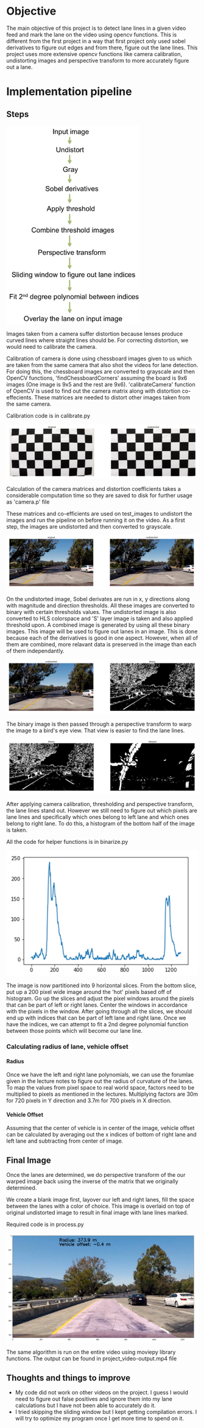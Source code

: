 
# Objective

The main objective of this project is to detect lane lines in a given video feed and mark the lane on the video using opencv functions. This is different from the first project in a way that first project only used sobel derivatives to figure out edges and from there, figure out the lane lines. This project uses more extensive opencv functions like camera calibration, undistorting images and perspective transform to more accurately figure out a lane. 

# Implementation pipeline

## Steps

<img src="./images/pipeline.png" alt="Implementation pipeline" style="width: 350px;"/>

Images taken from a camera suffer distortion because lenses produce curved lines where straight lines should be. For correcting distortion, we would need to calibrate the camera. 

Calibration of camera is done using chessboard images given to us which are taken from the same camera that also shot the videos for lane detection. For doing this, the chessboard images are converted to grayscale and then OpenCV functions, 'findChessboardCorners' assuming the board is 9x6 images (One image is 9x5 and the rest are 9x6). 'calibrateCamera' function of OpenCV is used to find out the camera matrix along with distortion co-effecients. These matrices are needed to distort other images taken from the same camera.

Calibration code is in calibrate.py

![Resized](./images/chessboard.jpeg "Chessboard")

Calculation of the camera matrices and distortion coefficients takes a considerable computation time so they are saved to disk for further usage as 'camera.p' file

These matrices and co-efficients are used on test_images to undistort the images and run the pipeline on before running it on the video. As a first step, the images are undistorted and then converted to grayscale.

![Undistort](./images/undistort.jpeg "Undistort")

On the undistorted image, Sobel derivates are run in x, y directions along with magnitude and direction thresholds. All these images are converted to binary with certain thresholds values. The undistorted image is also converted to HLS colorspace and 'S' layer image is taken and also applied threshold upon. A combined image is generated by using all these binary images. This image will be used to figure out lanes in an image. This is done because each of the derivatives is good in one aspect. However, when all of them are combined, more relavant data is preserved in the image than each of them independantly. 

![Binary Image](./images/binary.jpeg "Binary Image")

The binary image is then passed through a perspective transform to warp the image to a bird's eye view. That view is easier to find the lane lines. 

![Warped Image](./images/warped.jpeg "Warped Image")

After applying camera calibration, thresholding and perspective transform, the lane lines stand out. However we still need to figure out which pixels are lane lines and specifically which ones belong to left lane and which ones belong to right lane. To do this, a histogram of the bottom half of the image is taken. 

All the code for helper functions is in binarize.py

![Histogram](./images/histogram.jpeg "Histogram")

The image is now partitioned into 9 horizontal slices. From the bottom slice, put up a 200 pixel wide image around the 'hot' pixels based off of histogram. Go up the slices and adjust the pixel windows around the pixels that can be part of left or right lanes. Center the windows in accordance with the pixels in the window. After going through all the slices, we should end up with indices that can be part of left lane and right lane. Once we have the indices, we can attempt to fit a 2nd degree polynomial function between those points which will become our lane line. 

### Calculating radius of lane, vehicle offset

#### Radius

Once we have the left and right lane polynomials, we can use the forumlae given in the lecture notes to figure out the radius of curvature of the lanes. To map the values from pixel space to real world space, factors need to be multiplied to pixels as mentioned in the lectures. Multiplying factors are 30m for 720 pixels in Y direction and 3.7m for 700 pixels in X direction. 

#### Vehicle Offset

Assuming that the center of vehicle is in center of the image, vehicle offset can be calculated by averaging out the x indices of bottom of right lane and left lane and subtracting from center of image. 

## Final Image

Once the lanes are determined, we do perspective transform of the our warped image back using the inverse of the matrix that we originally determined. 

We create a blank image first, layover our left and right lanes, fill the space between the lanes with a color of choice. This image is overlaid on top of original undistorted image to result in final image with lane lines marked.

Required code is in process.py

![Final](./images/final.jpeg "Final Image")

The same algorithm is run on the entire video using moviepy library functions. The output can be found in project_video-output.mp4 file

## Thoughts and things to improve

* My code did not work on other videos on the project. I guess I would need to figure out false positives and ignore them into my lane calculations but I have not been able to accurately do it. 
* I tried skipping the sliding window but I kept getting compilation errors. I will try to optimize my program once I get more time to spend on it.


```python

```
